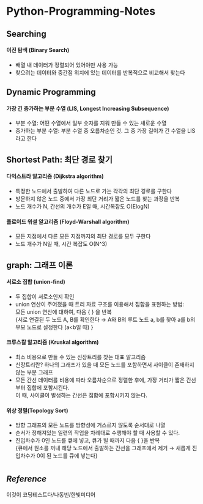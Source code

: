 # Python-Programming-Notes

## Searching
#### 이진 탐색 (Binary Search)
- 배열 내 데이터가 정렬되어 있어야만 사용 가능
- 찾으려는 데이터와 중간점 위치에 있는 데이터를 반복적으로 비교해서 찾는다

## Dynamic Programming
#### 가장 긴 증가하는 부분 수열 (LIS, Longest Increasing Subsequence)
- 부분 수열: 어떤 수열에서 일부 숫자를 지워 만들 수 있는 새로운 수열
- 증가하는 부분 수열: 부분 수열 중 오름차순인 것. 그 중 가장 길이가 긴 수열을 LIS라고 한다  

## Shortest Path: 최단 경로 찾기
#### 다익스트라 알고리즘 (Dijkstra algorithm)
- 특정한 노드에서 출발하여 다른 노드로 가는 각각의 최단 경로를 구한다
- 방문하지 않은 노드 중에서 가장 최단 거리가 짧은 노드를 찾는 과정을 반복
- 노드 개수가 N, 간선의 개수가 E일 때, 시간복잡도 O(ElogN)

#### 플로이드 워셜 알고리즘 (Floyd-Warshall algorithm)
- 모든 지점에서 다른 모든 지점까지의 최단 경로를 모두 구한다
- 노드 개수가 N일 때, 시간 복잡도 O(N^3)  

## graph: 그래프 이론
#### 서로소 집합 (union-find)
- 두 집합이 서로소인지 확인
- union 연산이 주어졌을 때 트리 자료 구조를 이용해서 집합을 표현하는 방법:  
  모든 union 연산에 대하여, 다음 { } 을 반복  
  {서로 연결된 두 노드 A, B를 확인한다
   → A와 B의 루트 노드 a, b를 찾아 a를 b의 부모 노드로 설정한다 (a<b일 때) }
     
#### 크루스칼 알고리즘 (Kruskal algorithm)
- 최소 비용으로 만들 수 있는 신장트리를 찾는 대표 알고리즘
- 신장트리란? 하나의 그래프가 있을 때 모든 노드를 포함하면서 사이클이 존재하지 않는 부분 그래프
- 모든 간선 데이터를 비용에 따라 오름차순으로 정렬한 후에, 가장 거리가 짧은 간선부터 집합에 포함시킨다.  
  이 때, 사이클이 발생하는 간선은 집합에 포함시키지 않는다.
  
#### 위상 정렬(Topology Sort)
- 방향 그래프의 모든 노드를 방향성에 거스르지 않도록 순서대로 나열
- 순서가 정해져있는 일련의 작업을 차례대로 수행해야 할 때 사용할 수 있다.
- 진입차수가 0인 노드를 큐에 넣고, 큐가 빌 때까지 다음 { }을 반복  
  {큐에서 원소를 꺼내 해당 노드에서 출발하는 간선을 그래프에서 제거 → 새롭게 진입차수가 0이 된 노드를 큐에 넣는다}

#
## _Reference_  
이것이 코딩테스트다/나동빈/한빛미디어  
